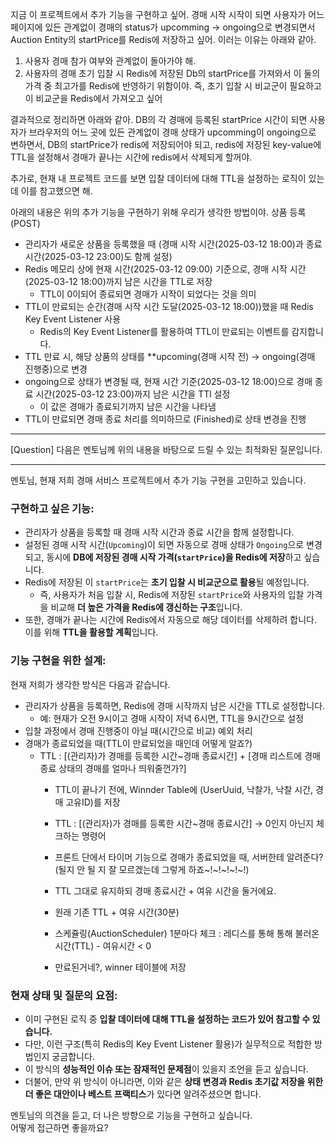 지금 이 프로젝트에서 추가 기능을 구현하고 싶어.
경매 시작 시작이 되면 사용자가 어느 페이지에 있든 관계없이 경매의 status가 upcomming -> ongoing으로 변경되면서 Auction Entity의 startPrice를 Redis에 저장하고 싶어. 이러는 이유는 아래와 같아.
1.  사용자 경매 참가 여부와 관계없이 돌아가야 해.
2. 사용자의 경매 초기 입찰 시 Redis에 저장된 Db의 startPrice를 가져와서 이 둘의 가격 중 최고가를 Redis에 반영하기 위함이야. 즉, 초기 입찰 시 비교군이 필요하고 이 비교군을 Redis에서 가져오고 싶어

결과적으로 정리하면 아래와 같아.
DB의 각 경매에 등록된 startPrice 시간이 되면 사용자가 브라우저의 어느 곳에 있든 관계없이 경매 상태가 upcomming이 ongoing으로 변하면서, DB의 startPrice가 redis에 저장되어야 되고, redis에 저장된 key-value에 TTL을 설정해서 경매가 끝나는 시간에 redis에서 삭제되게  할꺼야.

추가로, 현재 내 프로젝트 코드를 보면 입찰 데이터에 대해 TTL을 설정하는 로직이 있는데 이를 참고했으면 해.

아래의 내용은 위의 추가 기능을 구현하기 위해 우리가 생각한 방법이야.
상품 등록 (POST)
- 관리자가 새로운 상품을 등록했을 때 (경매 시작 시간(2025-03-12 18:00)과 종료 시간(2025-03-12 23:00)도 함께 설정)
- Redis 메모리 상에 현재 시간(2025-03-12 09:00) 기준으로, 경매 시작 시간(2025-03-12 18:00)까지 남은 시간을 TTL로 저장
  - TTL이 0이되어 종료되면 경매가 시작이 되었다는 것을 의미
- TTL이 만료되는 순간(경매 시작 시간 도달(2025-03-12 18:00))했을 때 Redis Key Event Listener 사용 
  - Redis의 Key Event Listener를 활용하여 TTL이 만료되는 이벤트를 감지합니다.
- TTL 만료 시, 해당 상품의 상태를 **upcoming(경매 시작 전) → ongoing(경매 진행중)으로 변경 
- ongoing으로 상태가 변경될 때, 현재 시간 기준(2025-03-12 18:00)으로 경매 종료 시간(2025-03-12 23:00)까지 남은 시간을 TTl 설정 
  - 이 값은 경매가 종료되기까지 남은 시간을 나타냄 
- TTL이 만료되면 경매 종료 처리를 의미하므로 (Finished)로 상태 변경을 진행

---

[Question]
다음은 멘토님께 위의 내용을 바탕으로 드릴 수 있는 최적화된 질문입니다.

---

멘토님, 현재 저희 경매 서비스 프로젝트에서 추가 기능 구현을 고민하고 있습니다.

### **구현하고 싶은 기능:**
- 관리자가 상품을 등록할 때 경매 시작 시간과 종료 시간을 함께 설정합니다.
- 설정된 경매 시작 시간(`Upcoming`)이 되면 자동으로 경매 상태가 `Ongoing`으로 변경되고, 동시에 **DB에 저장된 경매 시작 가격(`startPrice`)을 Redis에 저장**하고 싶습니다.
- Redis에 저장된 이 `startPrice`는 **초기 입찰 시 비교군으로 활용**될 예정입니다.
    - 즉, 사용자가 처음 입찰 시, Redis에 저장된 `startPrice`와 사용자의 입찰 가격을 비교해 **더 높은 가격을 Redis에 갱신하는 구조**입니다.
- 또한, 경매가 끝나는 시간에 Redis에서 자동으로 해당 데이터를 삭제하려 합니다. 이를 위해 **TTL을 활용할 계획**입니다.

### **기능 구현을 위한 설계:**
현재 저희가 생각한 방식은 다음과 같습니다.

- 관리자가 상품을 등록하면, Redis에 경매 시작까지 남은 시간을 TTL로 설정합니다.
    - 예: 현재가 오전 9시이고 경매 시작이 저녁 6시면, TTL을 9시간으로 설정
- 입찰 과정에서 경매 진행중이 아닐 때(시간으로 비교) 예외 처리
- 경매가 종료되었을 때(TTL이 만료되었을 때인데 어떻게 알죠?)
    - TTL : [(관리자)가 경매를 등록한 시간~경매 종료시간] + [경매 리스트에 경매 종료 상태의 경매를 얼마나 띄워줄껀가?]
      - TTL이 끝나기 전에, Winnder Table에 (UserUuid, 낙찰가, 낙찰 시간, 경매 고유ID)를 저장 
      -  TTL : [(관리자)가 경매를 등록한 시간~경매 종료시간] -> 0인지 아닌지 체크하는 명령어
      - 프론트 단에서 타이머 기능으로 경매가 종료되었을 때, 서버한테 알려준다?(될지 안 될 지 잘 모르겠는데 그렇게 하죠~!~!~!~!~!)
      
      - TTL 그대로 유지하되 경매 종료시간 + 여유 시간을 둘거에요.
      - 원래 기존 TTL + 여유 시간(30분)
      - 스케쥴링(AuctionScheduler) 1분마다 체크 : 레디스를 통해 통해 불러온 시간(TTL) - 여유시간 < 0
      - 만료된거네?, winner 테이블에 저장

### **현재 상태 및 질문의 요점:**
- 이미 구현된 로직 중 **입찰 데이터에 대해 TTL을 설정하는 코드가 있어 참고할 수 있습니다.**
- 다만, 이런 구조(특히 Redis의 Key Event Listener 활용)가 실무적으로 적합한 방법인지 궁금합니다.
- 이 방식의 **성능적인 이슈 또는 잠재적인 문제점**이 있을지 조언을 듣고 싶습니다.
- 더불어, 만약 위 방식이 아니라면, 이와 같은 **상태 변경과 Redis 초기값 저장을 위한 더 좋은 대안이나 베스트 프랙티스**가 있다면 알려주셨으면 합니다.

멘토님의 의견을 듣고, 더 나은 방향으로 기능을 구현하고 싶습니다.  
어떻게 접근하면 좋을까요?
